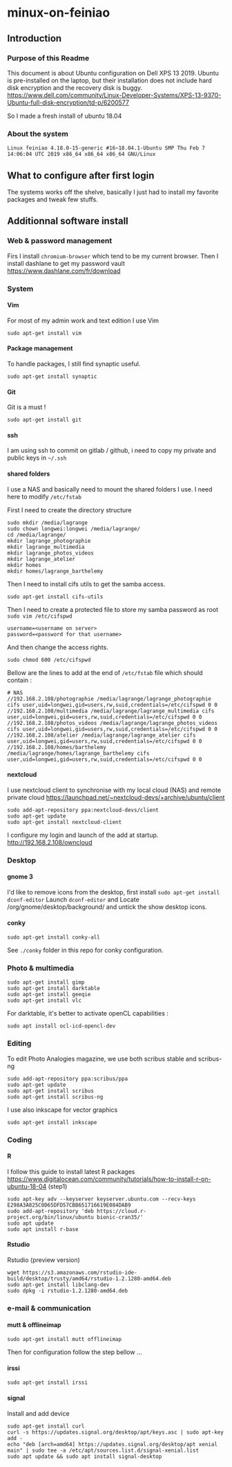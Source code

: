 # minux-on-feiniao

## Introduction
### Purpose of this Readme
This document is about Ubuntu configuration on Dell XPS 13 2019. 
Ubuntu is pre-installed on the laptop, but their installation does not include hard disk encryption and the recovery disk is buggy.
https://www.dell.com/community/Linux-Developer-Systems/XPS-13-9370-Ubuntu-full-disk-encryption/td-p/6200577

So I made a fresh install of ubuntu 18.04

### About the system
`Linux feiniao 4.18.0-15-generic #16~18.04.1-Ubuntu SMP Thu Feb 7 14:06:04 UTC 2019 x86_64 x86_64 x86_64 GNU/Linux`

## What to configure after first login
The systems works off the shelve, basically I just had to install my favorite packages and tweak few stuffs.


## Additionnal software install

### Web & password management
Firs I install `chromium-browser` which tend to be my current browser.
Then I install dashlane to get my password vault
https://www.dashlane.com/fr/download

### System

#### Vim
For most of my admin work and text edition I use Vim
```
sudo apt-get install vim
``` 

#### Package management
To handle packages, I still find synaptic useful.
```
sudo apt-get install synaptic
```

#### Git
Git is a must !
```
sudo apt-get install git
```

#### ssh
I am using ssh to commit on gitlab / github, i need to copy my private and public keys in `~/.ssh`


#### shared folders
I use a NAS and basically need to mount the shared folders I use. I need here to modify `/etc/fstab`

First I need to create the directory structure 

```
sudo mkdir /media/lagrange
sudo chown longwei:longwei /media/lagrange/
cd /media/lagrange/
mkdir lagrange_photographie
mkdir lagrange_multimedia
mkdir lagrange_photos_videos
mkdir lagrange_atelier
mkdir homes
mkdir homes/lagrange_barthelemy
```

Then I need to install cifs utils to get the samba access.
```
sudo apt-get install cifs-utils
```

Then I need to create a protected file to store my samba password as root `sudo vim /etc/cifspwd`
```
username=<username on server>
password=<password for that username>
```
And then change the access rights.
```
sudo chmod 600 /etc/cifspwd
```

Bellow are the lines to add at the end of `/etc/fstab` file which should contain :

```
# NAS 
//192.168.2.108/photographie /media/lagrange/lagrange_photographie cifs user,uid=longwei,gid=users,rw,suid,credentials=/etc/cifspwd 0 0
//192.168.2.108/multimedia /media/lagrange/lagrange_multimedia cifs user,uid=longwei,gid=users,rw,suid,credentials=/etc/cifspwd 0 0
//192.168.2.108/photos_videos /media/lagrange/lagrange_photos_videos cifs user,uid=longwei,gid=users,rw,suid,credentials=/etc/cifspwd 0 0
//192.168.2.108/atelier /media/lagrange/lagrange_atelier cifs user,uid=longwei,gid=users,rw,suid,credentials=/etc/cifspwd 0 0
//192.168.2.108/homes/barthelemy /media/lagrange/homes/lagrange_barthelemy cifs user,uid=longwei,gid=users,rw,suid,credentials=/etc/cifspwd 0 0
```

#### nextcloud
I use nextcloud client to synchronise with my local cloud (NAS) and remote private cloud
https://launchpad.net/~nextcloud-devs/+archive/ubuntu/client
```
sudo add-apt-repository ppa:nextcloud-devs/client
sudo apt-get update
sudo apt-get install nextcloud-client
```

I configure my login and launch of the add at startup.
http://192.168.2.108/owncloud


### Desktop

#### gnome 3
I'd like to remove icons from the desktop, first install `sudo apt-get install dconf-editor`
Launch `dconf-editor` and Locate /org/gnome/desktop/background/ and untick the show desktop icons.

#### conky
```
sudo apt-get install conky-all
```

See `./conky` folder in this repo for conky configuration.



### Photo & multimedia
```
sudo apt-get install gimp
sudo apt-get install darktable
sudo apt-get install geeqie
sudo apt-get install vlc
```

For darktable, it's better to activate openCL capabilities :
```
sudo apt install ocl-icd-opencl-dev
``` 


### Editing
To edit Photo Analogies magazine, we use both scribus stable and scribus-ng
```
sudo add-apt-repository ppa:scribus/ppa
sudo apt-get update
sudo apt-get install scribus
sudo apt-get install scribus-ng
```
I use also inkscape for vector graphics
```
sudo apt-get install inkscape
```

### Coding

#### R

I follow this guide to install latest R packages
https://www.digitalocean.com/community/tutorials/how-to-install-r-on-ubuntu-18-04
(step1)
```
sudo apt-key adv --keyserver keyserver.ubuntu.com --recv-keys E298A3A825C0D65DFD57CBB651716619E084DAB9
sudo add-apt-repository 'deb https://cloud.r-project.org/bin/linux/ubuntu bionic-cran35/'
sudo apt update
sudo apt install r-base
```

#### Rstudio
Rstudio (preview version)
```
wget https://s3.amazonaws.com/rstudio-ide-build/desktop/trusty/amd64/rstudio-1.2.1280-amd64.deb
sudo apt-get install libclang-dev
sudo dpkg -i rstudio-1.2.1280-amd64.deb
```


### e-mail & communication

#### mutt & offlineimap
```
sudo apt-get install mutt offlineimap
```
Then for configuration follow the step bellow ...

#### irssi
```
sudo apt-get install irssi
```


#### signal

Install and add device

```
sudo apt-get install curl
curl -s https://updates.signal.org/desktop/apt/keys.asc | sudo apt-key add -
echo "deb [arch=amd64] https://updates.signal.org/desktop/apt xenial main" | sudo tee -a /etc/apt/sources.list.d/signal-xenial.list
sudo apt update && sudo apt install signal-desktop
```

